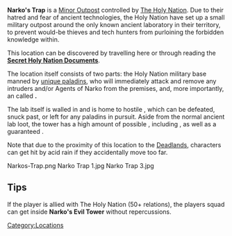 **Narko's Trap** is a [Minor Outpost](Minor_Outposts.md "wikilink")
controlled by [The Holy Nation](03%20-%20Projects%20&%20Wikis/Kenshi/Kenshi%20Wiki/Kenshi%20Wiki%20Template/The_Holy_Nation.md "wikilink"). Due to
their hatred and fear of ancient technologies, the Holy Nation have set
up a small military outpost around the only known ancient laboratory in
their territory, to prevent would-be thieves and tech hunters from
purloining the forbidden knowledge within.

This location can be discovered by travelling here or through reading
the **[Secret Holy Nation Documents](Maps.md "wikilink")**.

The location itself consists of two parts: the Holy Nation military base
manned by [unique paladins](Paladin_Guardian.md "wikilink"), who will
immediately attack and remove any intruders and/or Agents of Narko from
the premises, and, more importantly, an [](Ancient_Tech_Lab.md) called [](Narko's_Evil_Tower.md)**.**

The lab itself is walled in and is home to hostile [](Security_Spider.md), which can be defeated, snuck past,
or left for any paladins in pursuit. Aside from the normal ancient lab
loot, the tower has a high amount of possible [](Research_Artifacts.md), including [](AI%20Core.md), as well as a guaranteed [](Map_of_the_Ashlands.md).

Note that due to the proximity of this location to the
[Deadlands](Deadlands.md "wikilink"), characters can get hit by acid rain
if they accidentally move too far.

Narkos-Trap.png Narko Trap 1.jpg Narko Trap 3.jpg

## Tips

If the player is allied with The Holy Nation (50+ relations), the
players squad can get inside **Narko's Evil Tower** without
repercussions.

[Category:Locations](Category:Locations "wikilink")